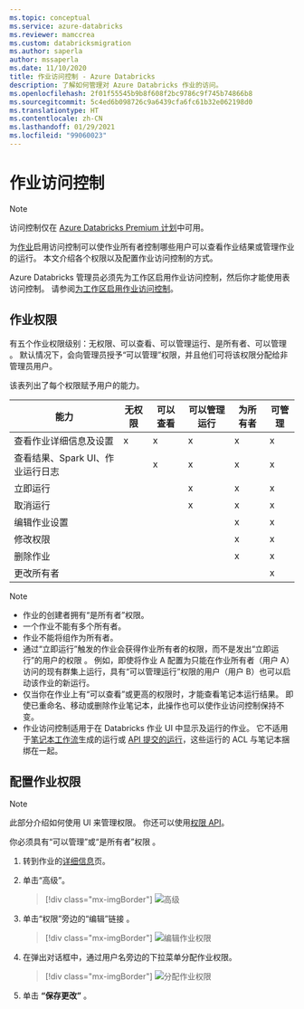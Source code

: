 ```yaml
---
ms.topic: conceptual
ms.service: azure-databricks
ms.reviewer: mamccrea
ms.custom: databricksmigration
ms.author: saperla
author: mssaperla
ms.date: 11/10/2020
title: 作业访问控制 - Azure Databricks
description: 了解如何管理对 Azure Databricks 作业的访问。
ms.openlocfilehash: 2f01f55545b9b8f608f2bc9786c9f745b74866b8
ms.sourcegitcommit: 5c4ed6b098726c9a6439cfa6fc61b32e062198d0
ms.translationtype: HT
ms.contentlocale: zh-CN
ms.lasthandoff: 01/29/2021
ms.locfileid: "99060023"
---
```

# <a name="jobs-access-control"></a><a id="job-acl"> </a><a id="jobs-access-control"> </a>作业访问控制

> [!NOTE]
>
> 访问控制仅在 [Azure Databricks Premium 计划](https://databricks.com/product/azure-pricing)中可用。

为[作业](../../jobs.md)启用访问控制可以使作业所有者控制哪些用户可以查看作业结果或管理作业的运行。 本文介绍各个权限以及配置作业访问控制的方式。

Azure Databricks 管理员必须先为工作区启用作业访问控制，然后你才能使用表访问控制。 请参阅[为工作区启用作业访问控制](../../administration-guide/access-control/jobs-acl.md)。

## <a name="job-permissions"></a>作业权限

有五个作业权限级别：无权限、可以查看、可以管理运行、是所有者、可以管理    。 默认情况下，会向管理员授予“可以管理”权限，并且他们可将该权限分配给非管理员用户。

该表列出了每个权限赋予用户的能力。

| 能力                                     | 无权限   | 可以查看   | 可以管理运行   | 为所有者   | 可管理           |
|---------------------------------------------|------------------|------------|------------------|------------|----------------------|
| 查看作业详细信息及设置               | x                | x          | x                | x          | x                    |
| 查看结果、Spark UI、作业运行日志   |                  | x          | x                | x          | x                    |
| 立即运行                                     |                  |            | x                | x          | x                    |
| 取消运行                                  |                  |            | x                | x          | x                    |
| 编辑作业设置                           |                  |            |                  | x          | x                    |
| 修改权限                          |                  |            |                  | x          | x                    |
| 删除作业                                  |                  |            |                  | x          | x                    |
| 更改所有者                                |                  |            |                  |            | x                    |

> [!NOTE]
>
> * 作业的创建者拥有“是所有者”权限。
> * 一个作业不能有多个所有者。
> * 作业不能将组作为所有者。
> * 通过“立即运行”触发的作业会获得作业所有者的权限，而不是发出“立即运行”的用户的权限 。 例如，即使将作业 A 配置为只能在作业所有者（用户 A）访问的现有群集上运行，具有“可以管理运行”权限的用户（用户 B）也可以启动该作业的新运行。
> * 仅当你在作业上有“可以查看”或更高的权限时，才能查看笔记本运行结果。 即使已重命名、移动或删除作业笔记本，此操作也可以使作业访问控制保持不变。
> * 作业访问控制适用于在 Databricks 作业 UI 中显示及运行的作业。 它不适用于[笔记本工作流](../../notebooks/notebook-workflows.md)生成的运行或 [API 提交的运行](../../dev-tools/api/latest/jobs.md#jobsjobsservicesubmitrun)，这些运行的 ACL 与笔记本捆绑在一起。

## <a name="configure-job-permissions"></a>配置作业权限

> [!NOTE]
>
> 此部分介绍如何使用 UI 来管理权限。 你还可以使用[权限 API](../../_static/api-refs/permissions-azure.yaml)。

你必须具有“可以管理”或“是所有者”权限 。

1. 转到作业的[详细信息](../../jobs.md#job-details)页。
2. 单击“高级”。

   > [!div class="mx-imgBorder"]
   > ![高级](../../_static/images/access-control/job-advanced.png)

3. 单击“权限”旁边的“编辑”链接 。

   > [!div class="mx-imgBorder"]
   > ![编辑作业权限](../../_static/images/access-control/job-permissions.png)

4. 在弹出对话框中，通过用户名旁边的下拉菜单分配作业权限。

   > [!div class="mx-imgBorder"]
   > ![分配作业权限](../../_static/images/access-control/job-manage-acls.png)

5. 单击 **“保存更改”** 。